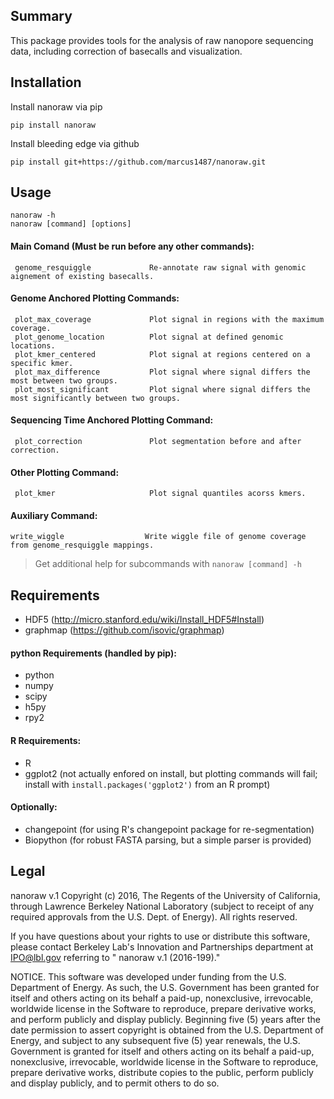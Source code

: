 ## Summary
This package provides tools for the analysis of raw nanopore sequencing data, including correction of basecalls and visualization.

## Installation
Install nanoraw via pip
```
pip install nanoraw
```

Install bleeding edge via github
```
pip install git+https://github.com/marcus1487/nanoraw.git
```

## Usage

```
nanoraw -h
nanoraw [command] [options]
```

#### Main Comand (Must be run before any other commands):
     genome_resquiggle             Re-annotate raw signal with genomic aignement of existing basecalls.

#### Genome Anchored Plotting Commands:
     plot_max_coverage             Plot signal in regions with the maximum coverage.
     plot_genome_location          Plot signal at defined genomic locations.
     plot_kmer_centered            Plot signal at regions centered on a specific kmer.
     plot_max_difference           Plot signal where signal differs the most between two groups.
     plot_most_significant         Plot signal where signal differs the most significantly between two groups.

#### Sequencing Time Anchored Plotting Command:
     plot_correction               Plot segmentation before and after correction.

#### Other Plotting Command:
     plot_kmer                     Plot signal quantiles acorss kmers.

#### Auxiliary Command:
    write_wiggle                  Write wiggle file of genome coverage from genome_resquiggle mappings.

> Get additional help for subcommands with `nanoraw [command] -h`

## Requirements

- HDF5 (<http://micro.stanford.edu/wiki/Install_HDF5#Install>)
- graphmap (<https://github.com/isovic/graphmap>)

#### python Requirements (handled by pip):
- python
- numpy
- scipy
- h5py
- rpy2

#### R Requirements:
- R
- ggplot2 (not actually enfored on install, but plotting commands will fail; install with `install.packages('ggplot2')` from an R prompt)

#### Optionally:
- changepoint (for using R's changepoint package for re-segmentation)
- Biopython (for robust FASTA parsing, but a simple parser is provided)

## Legal
nanoraw v.1 Copyright (c) 2016, The Regents of the University of California, through Lawrence Berkeley National Laboratory (subject to receipt of any required approvals from the U.S. Dept. of Energy).  All rights reserved.

If you have questions about your rights to use or distribute this software, please contact Berkeley Lab's Innovation and Partnerships department at IPO@lbl.gov referring to " nanoraw v.1 (2016-199)."

NOTICE.  This software was developed under funding from the U.S. Department of Energy.  As such, the U.S. Government has been granted for itself and others acting on its behalf a paid-up, nonexclusive, irrevocable, worldwide license in the Software to reproduce, prepare derivative works, and perform publicly and display publicly.  Beginning five (5) years after the date permission to assert copyright is obtained from the U.S. Department of Energy, and subject to any subsequent five (5) year renewals, the U.S. Government is granted for itself and others acting on its behalf a paid-up, nonexclusive, irrevocable, worldwide license in the Software to reproduce, prepare derivative works, distribute copies to the public, perform publicly and display publicly, and to permit others to do so.
